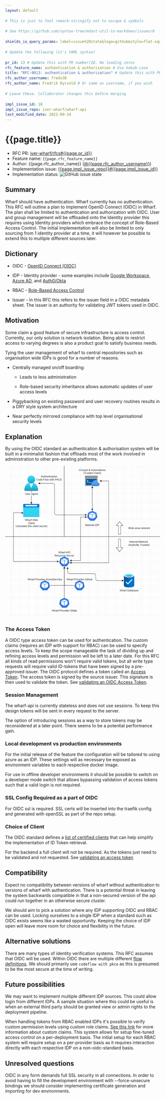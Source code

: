 ```yaml
---
layout: default

# This is just to fool remark-stringify not to escape & symbols

# See https://github.com/syntax-tree/mdast-util-to-markdown/issues/8

shields_io_query_params: label=issue%20state&logo=github&style=flat-square

# Update the following (it's YAML syntax)

pr_id: 13 # Update this with PR number/ID. No leading zeros
rfc_feature_name: authentication & authorization # Use kebab-case
title: "RFC-0013: authentication & authorization" # Update this with PR number/ID and feature name. Use leading zeros
rfc_author_username: fredx30
rfc_author_name: Fredrik Dyrvold # Or same as username, if you wish

# Leave these. Collaborator changes this before merging

impl_issue_id: 18
impl_issue_repo: iver-wharf/wharf-api
last_modified_date: 2021-09-14
---
```


# {{page.title}}

- RFC PR: [iver-wharf/rfcs#{{page.pr_id}}](https://github.com/iver-wharf/rfcs/pull/{{page.pr_id}})
- Feature name: `{{page.rfc_feature_name}}`
- Author: {{page.rfc_author_name}} ([@{{page.rfc_author_username}}](https://github.com/{{page.rfc_author_username}}))
- Implementation issue: [{{page.impl_issue_repo}}#{{page.impl_issue_id}}](https://github.com/{{page.impl_issue_repo}}/issues/{{page.impl_issue_id}})
- Implementation status: ![GitHub issue state](https://img.shields.io/github/issues/detail/state/{{page.impl_issue_repo}}/{{page.impl_issue_id}}?{{page.shields_io_query_params}})

## Summary

Wharf should have authentication. Wharf currently has no authentication.
This RFC will outline a plan to implement OpenID Connect (OIDC) in Wharf.
The plan shall be limited to authentication and authorization with
OIDC. User and group management will be offloaded onto the Identity provider
this requires using Identity providers which embrace the concept of
Role-Based Access Control. The initial implementation will also be limited
to only sourcing from 1 identity provider at a time, it will however be
possible to extend this to multiple different sources later.

## Dictionary

- OIDC - [OpenID Connect (OIDC)](https://openid.net/connect)

- IDP - Identity provider - some examples include
  [Google Workspace](https://workspace.google.com/intl/sv),
  [Azure AD](https://azure.microsoft.com/en-us/services/active-directory), and
  [Auth0/Okta](https://www.okta.com/)

- RBAC - [Role-Based Access Control](https://auth0.com/docs/authorization/rbac/)

- Issuer - In this RFC this refers to the issuer field in a OIDC metadata
  sheet. The issuer is an authority for validating JWT tokens used in OIDC.

## Motivation

Some claim a good feature of secure infrastructure is access control. Currently,
our only solution is network isolation. Being able to restrict access to varying
degrees is also a product goal to satisfy business needs.

Tying the user management of wharf to central repositories such as
organisation wide IDPs is good for a number of reasons.

- Centrally managed on/off boarding:

  - Leads to less administration

  - Role-based security inheritance allows automatic updates of user access
    levels

- Piggybacking on existing password and user recovery routines results in a
  DRY style system architecture

- Near perfectly mirrored compliance with top level organisational
  security levels

## Explanation

By using the OIDC standard an authentication & authorisation system will be
built in a minimalist fashion that offloads most of the work involved in
administration to other pre-existing platforms.

![Connectivity visualised](../assets/auth-map-v2.PNG)

### The Access Token

A OIDC type access token can be used for authentication. The custom claims
(requires an IDP with support for RBAC) can be used to specify access levels.
To keep the scope manageable the task of dividing up and refining access
levels and permission will be left to a later date. For this RFC all kinds
of read permissions won't require valid tokens, but all write type requests
will require valid ID-tokens that have been signed by a pre-approved issuer.
The OIDC protocol defines a token called an
[Access Token](https://auth0.com/docs/security/tokens/access-tokens).
The access token is signed by the source issuer. This signature is then used to
validate the token. See
[validating an OIDC Access Token](https://auth0.com/docs/security/tokens/access-tokens/validate-access-tokens).

### Session Management

The wharf-api is currently stateless and does not use sessions. To keep this
design tokens will be sent in every request to the server.

The option of introducing sessions as a way to store tokens may be reconsidered
at a later point. There seems to be a potential performance gain.

### Local development vs production environments

For the initial release of the feature the configuration will be tailored to
using azure as an IDP. These settings will as necessary be exposed as
environment variables to each respective docker image.

For use in offline developer environments it should be possible to switch on a
developer mode switch that allows bypassing validation of access
tokens such that a valid login is not required.


### SSL Config Required as a part of OIDC

For OIDC ssl is required. SSL certs will be inserted into the traefik config
and generated with openSSL as part of the repo setup.

### Choice of Client

The OIDC standard defines a
[list of certified clients](https://openid.net/developers/certified/)
that can help simplify the implementation of ID Token retrieval.

For the backend a full client will not be required. As the tokens just need
to be validated and not requested. See
[validating an access token](https://auth0.com/docs/security/tokens/access-tokens/validate-access-tokens)

## Compatibility

Expect no compatibility between versions of wharf without authentication to
versions of wharf with authentication. There is a potential threat in leaving
the system backwards compatible in that a non-secured version of the api could
run together in an otherwise secure cluster.

We should aim to pick a solution where any IDP supporting OIDC and RBAC can be
used. Locking ourselves to a single IDP when a standard such as OIDC exists
seems like a wasted opportunity. Keeping the choice of IDP open will leave
more room for choice and flexibility in the future.

## Alternative solutions

There are many types of identity verification systems.
This RFC assumes that OIDC will be used. Within OIDC there are multiple
different [flow definitions](https://developer.okta.com/docs/concepts/oauth-openid/#choosing-an-oauth-2-0-flow).
We should primarily use `codeflow with pkce` as this is presumed to be the
most secure at the time of writing.

## Future possibilities

We may want to implement multiple different IDP sources. This could allow
login from different IDPs. A sample situation where this could be useful is
when an external third party should be granted view or admin rights to the
deployment pipeline.

When handling tokens from RBAC enabled IDPs it's possible to verify
custom permission levels using custom role claims.
[See this link](https://docs.microsoft.com/en-us/azure/role-based-access-control/custom-roles)
for more information about custom claims. This system allows for setup
fine-tuned access control on a per-deployment basis. The initial setup
for each RBAC system will require setup on a per-provider basis as it
requires interaction directly with each respective IDP on a
non-oidc-standard basis.

## Unresolved questions

OIDC in any form demands full SSL security in all connections. In order to
avoid having to fill the development environment with --force-unsecure
bindings we should consider implementing certificate generation and importing
for dev environments.
